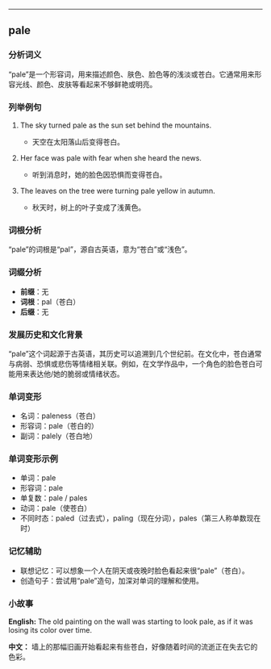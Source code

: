 
---------------
## pale
### 分析词义

“pale”是一个形容词，用来描述颜色、肤色、脸色等的浅淡或苍白。它通常用来形容光线、颜色、皮肤等看起来不够鲜艳或明亮。

### 列举例句

1. The sky turned pale as the sun set behind the mountains.
   - 天空在太阳落山后变得苍白。

2. Her face was pale with fear when she heard the news.
   - 听到消息时，她的脸色因恐惧而变得苍白。

3. The leaves on the tree were turning pale yellow in autumn.
   - 秋天时，树上的叶子变成了浅黄色。

### 词根分析

“pale”的词根是“pal”，源自古英语，意为“苍白”或“浅色”。

### 词缀分析

- **前缀**：无
- **词根**：pal（苍白）
- **后缀**：无

### 发展历史和文化背景

“pale”这个词起源于古英语，其历史可以追溯到几个世纪前。在文化中，苍白通常与病弱、恐惧或悲伤等情绪相关联。例如，在文学作品中，一个角色的脸色苍白可能用来表达他/她的脆弱或情绪状态。

### 单词变形

- 名词：paleness（苍白）
- 形容词：pale（苍白的）
- 副词：palely（苍白地）

### 单词变形示例

- 单词：pale
- 形容词：pale
- 单复数：pale / pales
- 动词：pale（使苍白）
- 不同时态：paled（过去式），paling（现在分词），pales（第三人称单数现在时）

### 记忆辅助

- 联想记忆：可以想象一个人在阴天或夜晚时脸色看起来很“pale”（苍白）。
- 创造句子：尝试用“pale”造句，加深对单词的理解和使用。

### 小故事

**English:**
The old painting on the wall was starting to look pale, as if it was losing its color over time.

**中文：**
墙上的那幅旧画开始看起来有些苍白，好像随着时间的流逝正在失去它的色彩。

